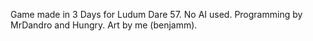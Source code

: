 Game made in 3 Days for Ludum Dare 57. No AI used. Programming by MrDandro and Hungry. Art by me (benjamm).

